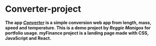 # Converter-project

**The app _[Converter](https://reggie-converter-project.netlify.app/)_ is a simple conversion web app from length, mass, speed and temperature. This is a demo project by _Reggie Manigos_ for portfolio usage. myFinance project is a landing page made with CSS, JavaScript and React.**
